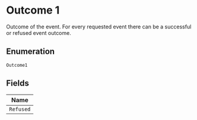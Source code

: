 
# Outcome 1

Outcome of the event. For every requested event there can be a successful or refused event outcome.

## Enumeration

`Outcome1`

## Fields

| Name |
|  --- |
| `Refused` |

